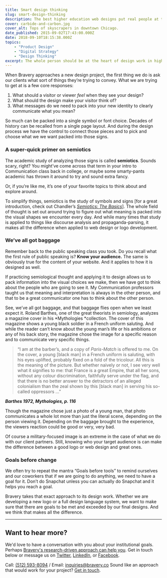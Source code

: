```yaml
---
title: Smart design thinking
slug: smart-design-thinking
description: The best higher education web designs put real people at the foundation.
cover: carbide-and-carbon.jpg
cover_alt: Tops of skyscrapers in downtown Chicago.
date_published: 2015-09-02T17:43:00.000Z
date: 2018-09-10T18:15:38.000Z
topics:
    - "Product Design"
    - "Digital Strategy"
    - "Design Thinking"
excerpt: The whole person should be at the heart of design work in higher education... or anywhere.
---
```


When Bravery approaches a new design project, the first thing we do is ask our clients what sort of things they’re trying to convey. What we are trying to get at is a few core responses:

1. What should a visitor or viewer *feel* when they see your design?
2. What should the design make your visitor think of?
3. What messages do we need to pack into your new identity to clearly communicate what you mean?

So much can be packed into a single symbol or font choice. Decades of history can be recalled from a single page layout. And during the design process we have the control to connect those pieces and to pick and choose what we we want packed into those signs.

### A super-quick primer on semiotics

The academic study of analyzing those signs is called **semiotics**. Sounds scary, right? You might’ve come across that term in your intro to Communication class back in college, or maybe some smarty-pants academic has thrown it around to try and sound extra fancy.

Or, if you’re like me, it’s one of your favorite topics to think about and explore around.

To simplify things, semiotics is the study of symbols and signs [for a great introduction, check out Chandler’s [*Semiotics: The Basics*](http://www.amazon.com/Semiotics-Basics-Daniel-Chandler/dp/0415363756/)]. The whole field of thought is set out around trying to figure out what meaning is packed into the visual shapes we encounter every day. And while many times that study is applied to things like discourse analysis and propaganda-parsing, it makes all the difference when applied to web design or logo development.

### We’ve all got baggage

Remember back to the public speaking class you took. Do you recall what the first rule of public speaking is? ****Know your audience.**** The same is obviously true for the content of your website. And it applies to how it is designed as well.

If practicing semiological thought and applying it to design allows us to pack information into the visual choices we make, then we have got to think about the people who are going to see it. My Communication professors taught us that meaning and interpretation is always in the other person, and that to be a great communicator one has to think about the other person.

See, we’ve all got baggage, and that baggage flies open when we least expect it. Roland Barthes, one of the great theorists in semiology, analyzes a magazine cover in his *Mythologies *collection. The cover of this magazine shows a young black soldier in a French uniform saluting. And while the reader can’t know about the young man’s life or his ambitions or any of his back story, the magazine chose the image for a specific reason and to communicate very specific things.

> “I am at the barber’s, and a copy of *Paris-Match* is offered to me. On the cover, a young [black man] in a French uniform is saluting, with his eyes uplifted, probably fixed on a fold of the tricolour. All this is the meaning of the picture. But whether naively or not, I see very well what it signifies to me: that France is a great Empire, that all her sons, without any colour discrimination, faithfully serve under the flag, and that there is no better answer to the detractors of an alleged colonialism than the zeal shown by this [black man] in serving his so-called oppressors …”

<cite>**Barthes 1972, *Mythologies*, p. 116**</cite>

Though the magazine chose just a photo of a young man, that photo communicates a whole lot more than just the literal scene, depending on the person viewing it. Depending on the baggage brought to the experience, the viewers reaction could be good or very, very bad.

Of course a military-focused image is an extreme in the case of what we do with our client partners. Still, knowing who your target audience is can make the difference between a good logo or web design and great ones.

### Goals before change

We often try to repeat the mantra “Goals before tools” to remind ourselves and our coworkers that if we are going to do anything, we need to have a goal for it. Don’t do Snapchat unless you can actually do Snapchat and it helps you reach a goal.

Bravery takes that exact approach to its design work. Whether we are developing a new logo or a full design language system, we want to make sure that there are goals to be met and exceeded by our final designs. And we think that makes all the difference.

---

## Want to hear more?

We'd love to have a conversation with you about your institutional goals. Perhaps [Bravery's research-driven approach can help you](/services/?utm_source=insight). Get in touch below or message us on [Twitter](https://twitter.com/braverymedia), [LinkedIn](https://www.linkedin.com/company/bravery-media), or [Facebook](https://www.facebook.com/braverymedia/).

Call: [(512) 593-8094](tel:+15125938094)‬ / Email: [inquiries@bravery.co](mailto:inquiries@bravery.co)
Sound like an approach that would work for your project? [Get in touch](https://bravery.co).
